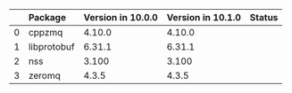 <!-- markdown-link-check-disable -->

|    | Package     | Version in 10.0.0   | Version in 10.1.0   | Status   |
|---:|:------------|:--------------------|:--------------------|:---------|
|  0 | cppzmq      | 4.10.0              | 4.10.0              |          |
|  1 | libprotobuf | 6.31.1              | 6.31.1              |          |
|  2 | nss         | 3.100               | 3.100               |          |
|  3 | zeromq      | 4.3.5               | 4.3.5               |          |